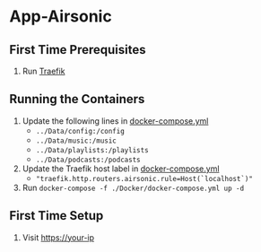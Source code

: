 # App-Airsonic

## First Time Prerequisites

1. Run [Traefik](https://github.com/mattlombana/App-Traefik)

## Running the Containers

1. Update the following lines in [docker-compose.yml](./Docker/docker-compose.yml)
    * `../Data/config:/config`
    * `../Data/music:/music`
    * `../Data/playlists:/playlists`
    * `../Data/podcasts:/podcasts`
2. Update the Traefik host label in [docker-compose.yml](./Docker/docker-compose.yml)
    * ``"traefik.http.routers.airsonic.rule=Host(`localhost`)"``
3. Run `docker-compose -f ./Docker/docker-compose.yml up -d`

## First Time Setup

1. Visit <https://your-ip>
